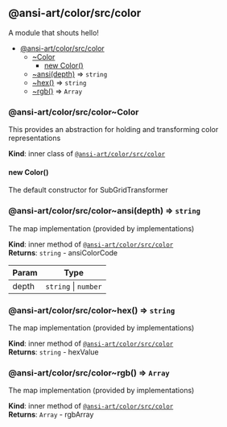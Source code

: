 <a name="module_@ansi-art/color/src/color"></a>

## @ansi-art/color/src/color
A module that shouts hello!


* [@ansi-art/color/src/color](#module_@ansi-art/color/src/color)
    * [~Color](#module_@ansi-art/color/src/color..Color)
        * [new Color()](#new_module_@ansi-art/color/src/color..Color_new)
    * [~ansi(depth)](#module_@ansi-art/color/src/color..ansi) ⇒ <code>string</code>
    * [~hex()](#module_@ansi-art/color/src/color..hex) ⇒ <code>string</code>
    * [~rgb()](#module_@ansi-art/color/src/color..rgb) ⇒ <code>Array</code>

<a name="module_@ansi-art/color/src/color..Color"></a>

### @ansi-art/color/src/color~Color
This provides an abstraction for holding and transforming color representations

**Kind**: inner class of [<code>@ansi-art/color/src/color</code>](#module_@ansi-art/color/src/color)  
<a name="new_module_@ansi-art/color/src/color..Color_new"></a>

#### new Color()
The default constructor for SubGridTransformer

<a name="module_@ansi-art/color/src/color..ansi"></a>

### @ansi-art/color/src/color~ansi(depth) ⇒ <code>string</code>
The map implementation (provided by implementations)

**Kind**: inner method of [<code>@ansi-art/color/src/color</code>](#module_@ansi-art/color/src/color)  
**Returns**: <code>string</code> - ansiColorCode  

| Param | Type |
| --- | --- |
| depth | <code>string</code> \| <code>number</code> | 

<a name="module_@ansi-art/color/src/color..hex"></a>

### @ansi-art/color/src/color~hex() ⇒ <code>string</code>
The map implementation (provided by implementations)

**Kind**: inner method of [<code>@ansi-art/color/src/color</code>](#module_@ansi-art/color/src/color)  
**Returns**: <code>string</code> - hexValue  
<a name="module_@ansi-art/color/src/color..rgb"></a>

### @ansi-art/color/src/color~rgb() ⇒ <code>Array</code>
The map implementation (provided by implementations)

**Kind**: inner method of [<code>@ansi-art/color/src/color</code>](#module_@ansi-art/color/src/color)  
**Returns**: <code>Array</code> - rgbArray  
